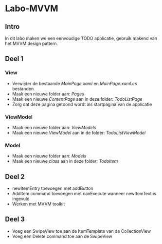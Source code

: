 # Labo-MVVM
## Intro
In dit labo maken we een eenvoudige TODO applicatie, gebruik makend van het MVVM design pattern.

## Deel 1 
### View 
- Verwijder de bestaande *MainPage.xaml* en *MainPage.xaml.cs* bestanden
- Maak een nieuwe folder aan: *Pages*
- Maak een nieuwe *ContentPage* aan in deze folder: *TodoListPage*
- Zorg dat deze pagina getoond wordt als startpagina van de applicatie

### ViewModel
- Maak een nieuwe folder aan: *ViewModels*
- Maak een nieuwe *ViewModel* aan in de folder: *TodoListViewModel*

### Model
- Maak een nieuwe folder aan: *Models*
- Maak een nieuwe *class* aan in deze folder: *TodoItem*



## Deel 2
- newItemEntry toevoegen met addButton
- AddItem command toevoegen met canExecute wanneer newItemText is ingevuld
- Werken met MVVM toolkit


## Deel 3
- Voeg een SwipeView toe aan de ItemTemplate van de CollectionView
- Voeg een Delete command toe aan de SwipeView